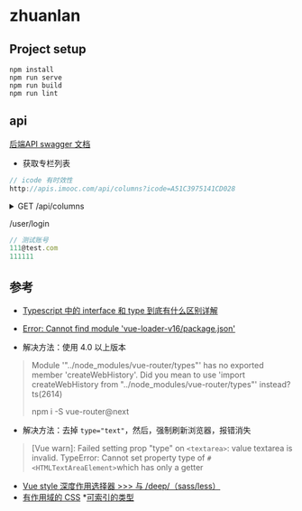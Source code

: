 # zhuanlan

## Project setup

```shell
npm install
npm run serve
npm run build
npm run lint
```

## api

[后端API swagger 文档](http://api.vikingship.xyz/public/swagger/index.html)

* 获取专栏列表

```js
// icode 有时效性
http://apis.imooc.com/api/columns?icode=A51C3975141CD028

```

<details>
  <summary>GET /api/columns</summary>
  <pre>
```json
{
  "code": 0,
  "data": {
    "count": 11,
    "list": [{
        "createdAt": "2020-08-20 22:21:10",
        "__v": 0,
        "avatar": {
          "_id": "5f3e41a8b7d9c60b68cdd1ec",
          "url": "http://vue-maker.oss-cn-hangzhou.aliyuncs.com/vue-marker/5f3e41a8b7d9c60b68cdd1ec.jpg"
        },
        "featured": true,
        "author": "5f3e86d62c56ee13bb830961",
        "description": "酒店售货机，酒店经营，共享经济，新零售，共享数据线，关注灵趣科技，了解更多",
        "title": "铺先生",
        "_id": "5f3e86d62c56ee13bb83096c",
        "key": 0
      },
      {
        "createdAt": "2020-08-20 22:21:10",
        "__v": 0,
        "avatar": {
          "_id": "5f3e3a17c305b1070f455202",
          "url": "http://vue-maker.oss-cn-hangzhou.aliyuncs.com/vue-marker/5f3e3a17c305b1070f455202.jpg"
        },
        "featured": true,
        "author": "5f3e86d62c56ee13bb830960",
        "description": "半吊子系统和程序狗，沉迷高端理论，日渐消瘦。",
        "title": "Vehicle攻城狮",
        "_id": "5f3e86d62c56ee13bb83096b",
        "key": 1
      },
      {
        "createdAt": "2020-08-20 22:21:10",
        "avatar": {
          "_id": "5f3e41adb7d9c60b68cdd1ed",
          "url": "http://vue-maker.oss-cn-hangzhou.aliyuncs.com/vue-marker/5f3e41adb7d9c60b68cdd1ed.jpg"
        },
        "featured": true,
        "author": "5f2918ed59d0b03366c0f0ad",
        "description": "Vue  is a progressive framework for building user interfaces. The core library is focused on the view layer only",
        "title": "这是一个专业测试专栏 vue3",
        "_id": "5f4db92abb821789a5490ed3",
        "key": 2
      },
      {
        "createdAt": "2020-08-20 22:21:10",
        "__v": 0,
        "avatar": {
          "_id": "5f3e41a8b7d9c60b68cdd1ec",
          "url": "http://vue-maker.oss-cn-hangzhou.aliyuncs.com/vue-marker/5f3e41a8b7d9c60b68cdd1ec.jpg"
        },
        "featured": true,
        "author": "5f3e86d62c56ee13bb83095f",
        "description": "公号：高斋CATTI，细致讲解让翻译学习更轻松！",
        "title": "CATTI和MTI考研考试资料与资讯",
        "_id": "5f3e86d62c56ee13bb83096a",
        "key": 3
      },
      {
        "createdAt": "2020-08-20 22:21:10",
        "__v": 0,
        "avatar": {
          "_id": "5f3e3a17c305b1070f455202",
          "url": "http://vue-maker.oss-cn-hangzhou.aliyuncs.com/vue-marker/5f3e3a17c305b1070f455202.jpg"
        },
        "featured": true,
        "author": "5f3e86d62c56ee13bb830962",
        "description": "鞋神号：  sunmen123123",
        "title": "我不是鞋神",
        "_id": "5f3e86d62c56ee13bb830969",
        "key": 4
      }
    ],
    "pageSize": 5,
    "currentPage": 1
  },
  "msg": "请求成功"
}
```
  </pre>
</details>

/user/login

```js
// 测试账号
111@test.com
111111
```

## 参考

* [Typescript 中的 interface 和 type 到底有什么区别详解](https://www.jb51.net/article/163299.htm)
* [Error: Cannot find module 'vue-loader-v16/package.json'](https://stackoverflow.com/questions/63504594/error-cannot-find-module-vue-loader-v16-package-json)

* 解决方法：使用 4.0 以上版本

>Module '"../node_modules/vue-router/types"' has no exported member 'createWebHistory'. Did you mean to use 'import createWebHistory from "../node_modules/vue-router/types"' instead?ts(2614)
>
>npm i -S vue-router@next

* 解决方法：去掉 `type="text"`，然后，强制刷新浏览器，报错消失

>[Vue warn]: Failed setting prop "type" on `<textarea>`: value textarea is invalid. TypeError: Cannot set property type of `#<HTMLTextAreaElement>`which has only a getter

* [Vue style 深度作用选择器 >>> 与 /deep/（sass/less）](https://www.cnblogs.com/CyLee/p/10006065.html)
* [有作用域的 CSS](https://vue-loader.vuejs.org/zh/guide/scoped-css.html#%E6%B7%B1%E5%BA%A6%E4%BD%9C%E7%94%A8%E9%80%89%E6%8B%A9%E5%99%A8)
*[可索引的类型](https://www.typescriptlang.org/docs/handbook/interfaces.html#indexable-types)

